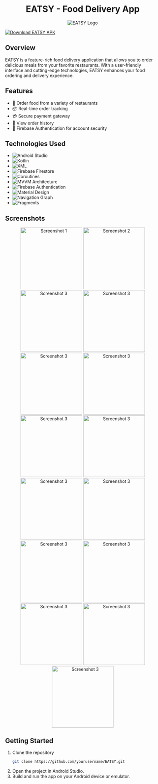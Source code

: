 <h1 align="center">EATSY - Food Delivery App</h1>

<p align="center">
  <img src="ic_launcher.png" alt="EATSY Logo">
</p>

[![Download EATSY APK](https://img.shields.io/badge/Download%20APK-1.0.0-brightgreen.svg)](eatsy.apk)




## Overview

EATSY is a feature-rich food delivery application that allows you to order delicious meals from your favorite restaurants. With a user-friendly interface and cutting-edge technologies, EATSY enhances your food ordering and delivery experience.

## Features

- 🍔 Order food from a variety of restaurants
- 📦 Real-time order tracking
- 💳 Secure payment gateway
- 📜 View order history
- 🔐 Firebase Authentication for account security

## Technologies Used

- ![Android Studio](https://img.shields.io/badge/Android%20Studio-IDE-3DDC84?logo=android-studio)
- ![Kotlin](https://img.shields.io/badge/Kotlin-Programming%20Language-0095D5?logo=kotlin)
- ![XML](https://img.shields.io/badge/XML-Markup%20Language-FF6B00?logo=xml)
- ![Firebase Firestore](https://img.shields.io/badge/Firebase%20Firestore-Database-FFCA28?logo=firebase)
- ![Coroutines](https://img.shields.io/badge/Coroutines-Asynchronous%20Programming-CE9178?logo=kotlin)
- ![MVVM Architecture](https://img.shields.io/badge/MVVM%20Architecture-Design%20Pattern-FF6B00)
- ![Firebase Authentication](https://img.shields.io/badge/Firebase%20Authentication-User%20Authentication-FFCA28?logo=firebase)
- ![Material Design](https://img.shields.io/badge/Material%20Design-UI%20Framework-757575)
- ![Navigation Graph](https://img.shields.io/badge/Navigation%20Graph-Navigation-1976D2)
- ![Fragments](https://img.shields.io/badge/Fragments-UI%20Components-0095D5)

## Screenshots

<!-- Add screenshots or GIFs of your app in action -->
<p align="center">
  <img src="splash.png" alt="Screenshot 1" width="200">
  <img src="signup.png" alt="Screenshot 2" width="200">
  <img src="loading splash.png" alt="Screenshot 3" width="200">
  <img src="home page.png" alt="Screenshot 3" width="200">
  <img src="restaurant details.png" alt="Screenshot 3" width="200">
  <img src="item detail.png" alt="Screenshot 3" width="200">
  <img src="sort.png" alt="Screenshot 3" width="200">
  <img src="nonveg.png" alt="Screenshot 3" width="200">
  <img src="replace item.png" alt="Screenshot 3" width="200">
  <img src="cart.png" alt="Screenshot 3" width="200">
  <img src="order confirm.png" alt="Screenshot 3" width="200">
  <img src="order notification.png" alt="Screenshot 3" width="200">
  <img src="search page.png" alt="Screenshot 3" width="200">
  <img src="profile page.png" alt="Screenshot 3" width="200">
  <img src="order history.png" alt="Screenshot 3" width="200">
</p>

## Getting Started

1. Clone the repository
   ```sh
   git clone https://github.com/yourusername/EATSY.git

2. Open the project in Android Studio.
3. Build and run the app on your Android device or emulator.
